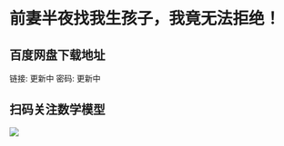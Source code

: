 # 前妻半夜找我生孩子，我竟无法拒绝！

## 百度网盘下载地址

链接: 更新中
密码: 更新中

## 扫码关注数学模型
![](https://avatars3.githubusercontent.com/u/56642120?s=200&v=4)
